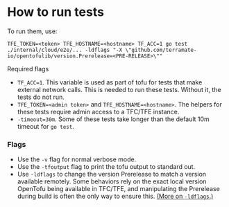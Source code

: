 # How to run tests

To run them, use:
```
TFE_TOKEN=<token> TFE_HOSTNAME=<hostname> TF_ACC=1 go test  ./internal/cloud/e2e/... -ldflags "-X \"github.com/terramate-io/opentofulib/version.Prerelease=<PRE-RELEASE>\""
```

Required flags
* `TF_ACC=1`. This variable is used as part of tofu for tests that make 
  external network calls. This is needed to run these tests. Without it, the
  tests do not run.
* `TFE_TOKEN=<admin token>` and `TFE_HOSTNAME=<hostname>`. The helpers
for these tests require admin access to a TFC/TFE instance.
* `-timeout=30m`. Some of these tests take longer than the default 10m timeout for `go test`.

### Flags

* Use the `-v` flag for normal verbose mode.
* Use the `-tfoutput` flag to print the tofu output to standard out.
*  Use `-ldflags` to change the version Prerelease to match a version
available remotely. Some behaviors rely on the exact local version OpenTofu
being available in TFC/TFE, and manipulating the Prerelease during build is
often the only way to ensure this.
[(More on `-ldflags`.)](https://www.digitalocean.com/community/tutorials/using-ldflags-to-set-version-information-for-go-applications)
